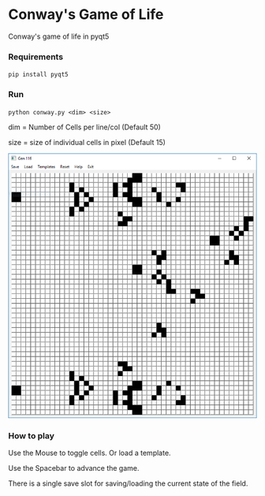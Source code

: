 # Conway's Game of Life
Conway's game of life in pyqt5

### Requirements
`pip install pyqt5`

### Run
`python conway.py <dim> <size>`

dim = Number of Cells per line/col (Default 50)

size = size of individual cells in pixel (Default 15)

![No Picture](https://raw.githubusercontent.com/brtwrst/conway/master/sample.png)

### How to play
Use the Mouse to toggle cells. Or load a template.

Use the Spacebar to advance the game.

There is a single save slot for saving/loading the current state of the field.
